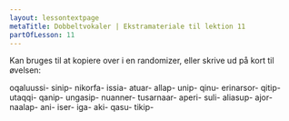 ```yaml
---
layout: lessontextpage
metaTitle: Dobbeltvokaler | Ekstramateriale til lektion 11
partOfLesson: 11
---
```


Kan bruges til at kopiere over i en randomizer, eller skrive ud på kort til øvelsen:

oqaluussi-
sinip-
nikorfa-
issia-
atuar-
allap-
unip-
qinu-
erinarsor-
qitip-
utaqqi-
qanip-
ungasip-
nuanner-
tusarnaar-
aperi-
suli-
aliasup-
ajor-
naalap-
ani-
iser-
iga-
aki-
qasu-
tikip-